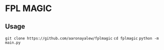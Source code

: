 # FPL MAGIC 



## Usage
`git clone https://github.com/aaronayalew/fplmagic`
`cd fplmagic`
`python -m main.py`

